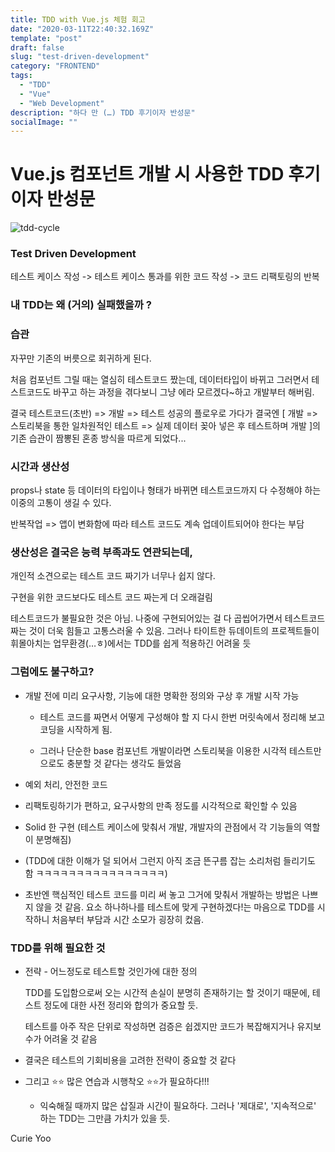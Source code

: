 ```yaml
---
title: TDD with Vue.js 체험 회고
date: "2020-03-11T22:40:32.169Z"
template: "post"
draft: false
slug: "test-driven-development"
category: "FRONTEND"
tags:
  - "TDD"
  - "Vue"
  - "Web Development"
description: "하다 만 (…) TDD 후기이자 반성문"
socialImage: ""
---
```


# Vue.js 컴포넌트 개발 시 사용한 TDD 후기이자 반성문

![tdd-cycle](https://sehun-kim.github.io/sehun/assets/images/TDD_Graphic.jpg)

### Test Driven Development

테스트 케이스 작성 -> 테스트 케이스 통과를 위한 코드 작성 -> 코드 리팩토링의 반복 



### 내 TDD는 왜 (거의) 실패했을까 ?

### 습관 

자꾸만 기존의 버릇으로 회귀하게 된다. 

처음 컴포넌트 그릴 때는 열심히 테스트코드 짰는데, 데이터타입이 바뀌고 그러면서 테스트코드도 바꾸고 하는 과정을 겪다보니 그냥 에라 모르겠다~하고 개발부터 해버림. 

결국 테스트코드(초반) => 개발 => 테스트 성공의 플로우로 가다가 결국엔 [ 개발 => 스토리북을 통한 일차원적인 테스트 => 실제 데이터 꽂아 넣은 후 테스트하며 개발 ]의 기존 습관이 짬뽕된 혼종 방식을 따르게 되었다...

### 시간과 생산성

props나 state 등 데이터의 타입이나 형태가 바뀌면 테스트코드까지 다 수정해야 하는 이중의 고통이 생길 수 있다. 

반복작업 => 앱이 변화함에 따라 테스트 코드도 계속 업데이트되어야 한다는 부담

### 생산성은 결국은 능력 부족과도 연관되는데, 

개인적 소견으로는 테스트 코드 짜기가 너무나 쉽지 않다.

구현을 위한 코드보다도 테스트 코드 짜는게 더 오래걸림 

테스트코드가 불필요한 것은 아님. 나중에 구현되어있는 걸 다 곱씹어가면서 테스트코드 짜는 것이 더욱 힘들고 고통스러울 수 있음. 그러나 타이트한 듀데이트의 프로젝트들이 휘몰아치는 업무환경(…ㅎ)에서는 TDD를 쉽게 적용하긴 어려울 듯



### 그럼에도 불구하고?

- 개발 전에 미리 요구사항, 기능에 대한 명확한 정의와 구상 후 개발 시작 가능 

  - 테스트 코드를 짜면서 어떻게 구성해야 할 지 다시 한번 머릿속에서 정리해 보고 코딩을 시작하게 됨. 

  - 그러나 단순한 base 컴포넌트 개발이라면 스토리북을 이용한 시각적 테스트만으로도 충분할 것 같다는 생각도 들었음

    

- 예외 처리, 안전한 코드

- 리팩토링하기가 편하고, 요구사항의 만족 정도를 시각적으로 확인할 수 있음 

- Solid 한 구현 (테스트 케이스에 맞춰서 개발, 개발자의 관점에서 각 기능들의 역할이 분명해짐)

- (TDD에 대한 이해가 덜 되어서 그런지 아직 조금 뜬구름 잡는 소리처럼 들리기도 함 ㅋㅋㅋㅋㅋㅋㅋㅋㅋㅋㅋㅋㅋㅋㅋㅋ)

- 초반엔 핵심적인 테스트 코드를 미리 써 놓고 그거에 맞춰서 개발하는 방법은 나쁘지 않을 것 같음. 요소 하나하나를 테스트에 맞게 구현하겠다!는 마음으로 TDD를 시작하니 처음부터 부담과 시간 소모가 굉장히 컸음. 



### TDD를 위해 필요한 것 

- 전략 - 어느정도로 테스트할 것인가에 대한 정의 

  TDD를 도입함으로써 오는 시간적 손실이 분명히 존재하기는 할 것이기 때문에, 테스트 정도에 대한 사전 정리와 합의가 중요할 듯. 

  테스트를 아주 작은 단위로 작성하면 검증은 쉽겠지만 코드가 복잡해지거나 유지보수가 어려울 것 같음

- 결국은 테스트의 기회비용을 고려한 전략이 중요할 것 같다

- 그리고 ⭐️⭐️ 많은 연습과 시행착오 ⭐️⭐️가 필요하다!!! 

  - 익숙해질 때까지 많은 삽질과 시간이 필요하다. 그러나 '제대로', '지속적으로' 하는 TDD는 그만큼 가치가 있을 듯.





Curie Yoo